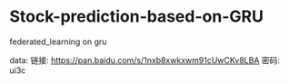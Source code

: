 # Stock-prediction-based-on-GRU

federated_learning on gru

data:
链接: https://pan.baidu.com/s/1nxb8xwkxwm91cUwCKv8LBA  密码: ui3c


